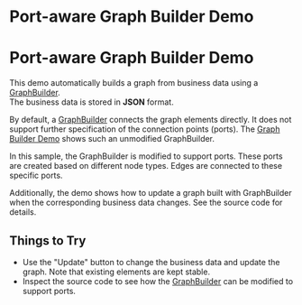 <!--
 //////////////////////////////////////////////////////////////////////////////
 // @license
 // This file is part of yFiles for HTML 2.6.
 // Use is subject to license terms.
 //
 // Copyright (c) 2000-2024 by yWorks GmbH, Vor dem Kreuzberg 28,
 // 72070 Tuebingen, Germany. All rights reserved.
 //
 //////////////////////////////////////////////////////////////////////////////
-->
# Port-aware Graph Builder Demo

# Port-aware Graph Builder Demo

This demo automatically builds a graph from business data using a [GraphBuilder](https://docs.yworks.com/yfileshtml/#/api/GraphBuilder).  
The business data is stored in **JSON** format.

By default, a [GraphBuilder](https://docs.yworks.com/yfileshtml/#/dguide/graph_builder-GraphBuilder) connects the graph elements directly. It does not support further specification of the connection points (ports). The [Graph Builder Demo](../../databinding/graphbuilder/) shows such an unmodified GraphBuilder.

In this sample, the GraphBuilder is modified to support ports. These ports are created based on different node types. Edges are connected to these specific ports.

Additionally, the demo shows how to update a graph built with GraphBuilder when the corresponding business data changes. See the source code for details.

## Things to Try

- Use the "Update" button to change the business data and update the graph. Note that existing elements are kept stable.
- Inspect the source code to see how the [GraphBuilder](https://docs.yworks.com/yfileshtml/#/api/GraphBuilder) can be modified to support ports.
